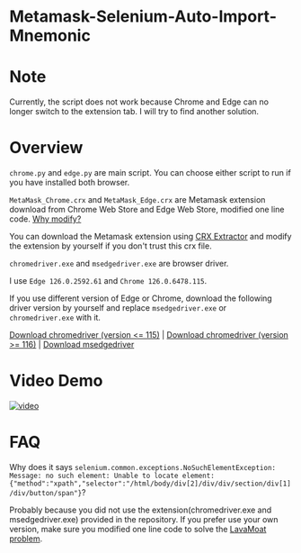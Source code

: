 # Metamask-Selenium-Auto-Import-Mnemonic
# Note
Currently, the script does not work because Chrome and Edge can no longer switch to the extension tab. I will try to find another solution.

# Overview
`chrome.py` and `edge.py` are main script. You can choose either script to run if you have installed both browser.

`MetaMask_Chrome.crx` and `MetaMask_Edge.crx` are Metamask extension download from Chrome Web Store and Edge Web Store, modified one line code. [Why modify?](https://github.com/LavaMoat/LavaMoat/pull/360#issuecomment-1547271080)

You can download the Metamask extension using [CRX Extractor](https://chrome.google.com/webstore/detail/crx-extractordownloader/ajkhmmldknmfjnmeedkbkkojgobmljda) and modify the extension by yourself if you don't trust this crx file.

`chromedriver.exe` and `msedgedriver.exe` are browser driver.

I use `Edge 126.0.2592.61` and `Chrome 126.0.6478.115`.

If you use different version of Edge or Chrome, download the following driver version by yourself and replace `msedgedriver.exe` or `chromedriver.exe` with it.

[Download chromedriver (version <= 115)](https://chromedriver.chromium.org/downloads) | [Download chromedriver (version >= 116)](https://googlechromelabs.github.io/chrome-for-testing/#stable) | [Download msedgedriver](https://developer.microsoft.com/en-us/microsoft-edge/tools/webdriver/)

# Video Demo
[![video](https://img.youtube.com/vi/BEqc2wEX3iY/maxresdefault.jpg)](https://www.youtube.com/watch?v=BEqc2wEX3iY)

# FAQ
Why does it says `selenium.common.exceptions.NoSuchElementException: Message: no such element: Unable to locate element: {"method":"xpath","selector":"/html/body/div[2]/div/div/section/div[1]/div/button/span"}`?

Probably because you did not use the extension(chromedriver.exe and msedgedriver.exe) provided in the repository. If you prefer use your own version, make sure you modified one line code to solve the [LavaMoat problem](https://github.com/LavaMoat/LavaMoat/pull/360#issuecomment-1547271080).